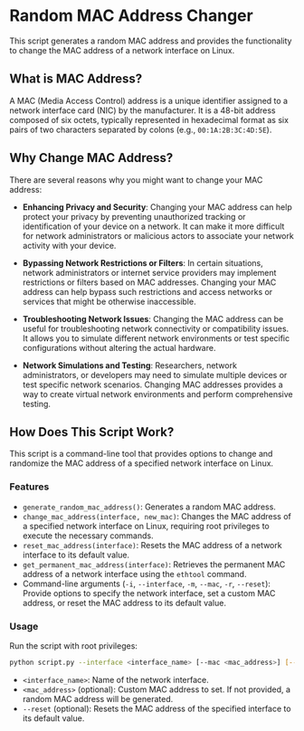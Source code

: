# Random MAC Address Changer

This script generates a random MAC address and provides the functionality to change the MAC address
of a network interface on Linux.

## What is MAC Address?

A MAC (Media Access Control) address is a unique identifier assigned to a network interface card (NIC)
by the manufacturer. It is a 48-bit address composed of six octets, typically represented in hexadecimal
format as six pairs of two characters separated by colons (e.g., `00:1A:2B:3C:4D:5E`).

## Why Change MAC Address?

There are several reasons why you might want to change your MAC address:

- **Enhancing Privacy and Security**: Changing your MAC address can help protect your privacy by preventing
  unauthorized tracking or identification of your device on a network. It can make it more difficult for
  network administrators or malicious actors to associate your network activity with your device.

- **Bypassing Network Restrictions or Filters**: In certain situations, network administrators or internet
  service providers may implement restrictions or filters based on MAC addresses. Changing your MAC address
  can help bypass such restrictions and access networks or services that might be otherwise inaccessible.

- **Troubleshooting Network Issues**: Changing the MAC address can be useful for troubleshooting network
  connectivity or compatibility issues. It allows you to simulate different network environments or test
  specific configurations without altering the actual hardware.

- **Network Simulations and Testing**: Researchers, network administrators, or developers may need to
  simulate multiple devices or test specific network scenarios. Changing MAC addresses provides a way to
  create virtual network environments and perform comprehensive testing.

## How Does This Script Work?

This script is a command-line tool that provides options to change and randomize the MAC address of a
specified network interface on Linux.

### Features

- `generate_random_mac_address()`: Generates a random MAC address.
- `change_mac_address(interface, new_mac)`: Changes the MAC address of a specified network interface
  on Linux, requiring root privileges to execute the necessary commands.
- `reset_mac_address(interface)`: Resets the MAC address of a network interface to its default value.
- `get_permanent_mac_address(interface)`: Retrieves the permanent MAC address of a network interface
  using the `ethtool` command.
- Command-line arguments (`-i`, `--interface`, `-m`, `--mac`, `-r`, `--reset`): Provide options to specify
  the network interface, set a custom MAC address, or reset the MAC address to its default value.

### Usage

Run the script with root privileges:

```bash
python script.py --interface <interface_name> [--mac <mac_address>] [--reset]
```

- `<interface_name>`: Name of the network interface.
- `<mac_address>` (optional): Custom MAC address to set. If not provided, a random MAC address will be generated.
- `--reset` (optional): Resets the MAC address of the specified interface to its default value.
